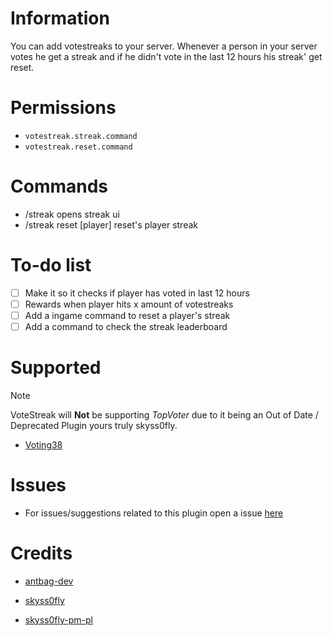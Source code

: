 # Information
You can add votestreaks to your server. Whenever a person in your server votes he get a streak and if he didn't vote in the last 12 hours his streak' get reset.
# Permissions
- `votestreak.streak.command`
- `votestreak.reset.command`

# Commands
- /streak opens streak ui
- /streak reset [player] reset's player streak

# To-do list
- [ ] Make it so it checks if player has voted in last 12 hours
- [ ] Rewards when player hits x amount of votestreaks
- [ ] Add a ingame command to reset a player's streak
- [ ] Add a command to check the streak leaderboard

# Supported
> [!NOTE]
> VoteStreak will **__Not__** be supporting *TopVoter* due to it being an Out of Date / Deprecated Plugin
> yours truly skyss0fly.


- [Voting38](https://github.com/kingofturkey38/voting38)

# Issues
- For issues/suggestions related to this plugin open a issue [here](https://github.com/antbag-pm-pl/VoteStreak/Issues)
# Credits
- [antbag-dev](https://github.com/antbag-dev)
 
- [skyss0fly](https://github.com/skyss0fly)
- [skyss0fly-pm-pl](https://github.com/skyss0fly-pm-pl)
